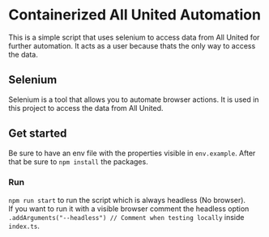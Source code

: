 # Containerized All United Automation
This is a simple script that uses selenium to access data from All United for further automation.
It acts as a user because thats the only way to access the data.

## Selenium
Selenium is a tool that allows you to automate browser actions.
It is used in this project to access the data from All United.

## Get started
Be sure to have an env file with the properties visible in `env.example`.
After that be sure to `npm install` the packages.

### Run
```npm run start``` to run the script which is always headless (No browser).<br>
If you want to run it with a visible browser comment the headless option ```.addArguments("--headless") // Comment when testing locally```
inside `index.ts`.